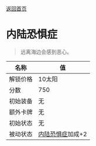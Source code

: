 [返回首页](index.md)  
# 内陆恐惧症  
> 远离海边会感到恶心。  
  
名称  |  值  
----  |  ----  
解锁价格  |  10太阳  
分数  |  750  
初始装备  |  无  
额外卡牌  |  无  
初始状态  |  无  
被动状态  |  [内陆恐惧症](LandSickness.md)加成+2  
